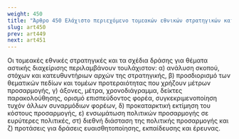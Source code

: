 ```yaml
---
weight: 450
title: "Άρθρο 450 Ελάχιστο περιεχόμενο τομεακών εθνικών στρατηγικών και σχεδίων δράσης για θέματα αστικής διαχείρισης"
slug: art450
prev: art449
next: art451
---
```


Οι τομεακές εθνικές στρατηγικές και τα σχέδια δράσης για θέματα αστικής διαχείρισης περιλαμβάνουν τουλάχιστον: α) ανάλυση σκοπού, στόχων και κατευθυντήριων αρχών της στρατηγικής, β) προσδιορισμό των θεματικών πεδίων και τομέων προτεραιότητας που χρήζουν μέτρων προσαρμογής, γ) άξονες, μέτρα, χρονοδιάγραμμα, δείκτες παρακολούθησης, ορισμό επισπεύδοντος φορέα, συγκεκριμενοποίηση τυχόν άλλων συναρμόδιων φορέων, δ) προκαταρκτική εκτίμηση του κόστους προσαρμογής, ε) ενσωμάτωση πολιτικών προσαρμογής σε ευρύτερες πολιτικές, στ) διεθνή διάσταση της πολιτικής προσαρμογής και ζ) προτάσεις για δράσεις ευαισθητοποίησης, εκπαίδευσης και έρευνας.


